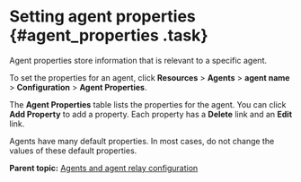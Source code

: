 # Setting agent properties {#agent_properties .task}

Agent properties store information that is relevant to a specific agent.

To set the properties for an agent, click **Resources** \> **Agents** \> **agent name** \> **Configuration** \> **Agent Properties**.

The **Agent Properties** table lists the properties for the agent. You can click **Add Property** to add a property. Each property has a **Delete** link and an **Edit** link.

Agents have many default properties. In most cases, do not change the values of these default properties.

**Parent topic:** [Agents and agent relay configuration](../topics/configure_agents.md)


